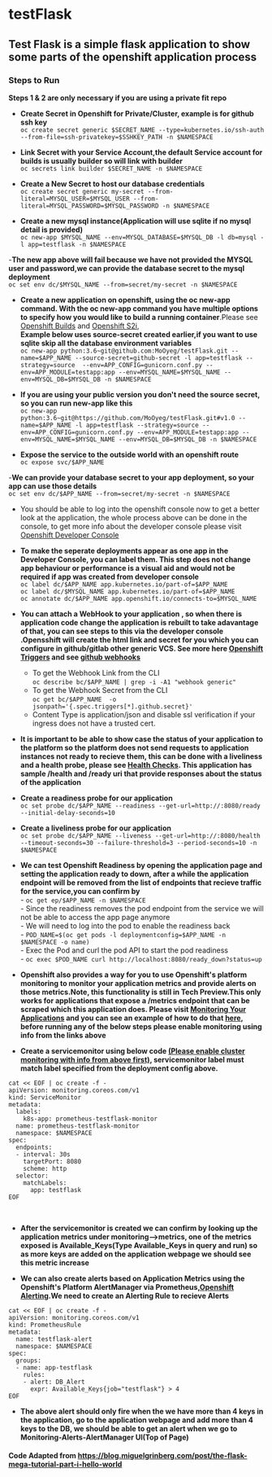 # testFlask

## Test Flask is a simple flask application to show some parts of the openshift application process

 
### Steps to Run

**Steps 1 & 2 are only necessary if you are using a private fit repo**

- **Create Secret in Openshift for Private/Cluster, example is for github ssh key**<br/>
```oc create secret generic $SECRET_NAME --type=kubernetes.io/ssh-auth --from-file=ssh-privatekey=$SSHKEY_PATH -n $NAMESPACE```

- **Link Secret with your Service Account,the default Service account for builds is usually builder so will link with builder**<br/>
```oc secrets link builder $SECRET_NAME -n $NAMESPACE```

- **Create a New Secret to host our database credentials**<br/>
```oc create secret generic my-secret --from-literal=MYSQL_USER=$MYSQL_USER --from-literal=MYSQL_PASSWORD=$MYSQL_PASSWORD -n $NAMESPACE```

- **Create a new mysql instance(Application will use sqlite if no mysql detail is provided)**<br/>
```oc new-app $MYSQL_NAME --env=MYSQL_DATABASE=$MYSQL_DB -l db=mysql -l app=testflask -n $NAMESPACE```

-**The new app above will fail because we have not provided the MYSQL user and password,we can provide the database secret to the mysql deployment**<br/>
```oc set env dc/$MYSQL_NAME --from=secret/my-secret -n $NAMESPACE```

- **Create a new application on openshift, using the oc new-app command. With the oc new-app command you have multiple options to specify how you would like to build a running container**.Please see [Openshift Builds](https://docs.openshift.com/container-platform/4.3/builds/understanding-image-builds.html) and [Openshift S2i](https://docs.openshift.com/enterprise/3.2/using_images/s2i_images/python.html), <br/>**Example below uses source-secret created earlier,if you want to use sqlite skip all the database environment variables**</br>```oc new-app python:3.6~git@github.com:MoOyeg/testFlask.git --name=$APP_NAME --source-secret=github-secret -l app=testflask --strategy=source  --env=APP_CONFIG=gunicorn.conf.py --env=APP_MODULE=testapp:app --env=MYSQL_NAME=$MYSQL_NAME --env=MYSQL_DB=$MYSQL_DB -n $NAMESPACE```

- **If you are using your public version you don't need the source secret, so you can run new-app like this**<br/>
```oc new-app python:3.6~git@https://github.com/MoOyeg/testFlask.git#v1.0 --name=$APP_NAME -l app=testflask --strategy=source --env=APP_CONFIG=gunicorn.conf.py --env=APP_MODULE=testapp:app --env=MYSQL_NAME=$MYSQL_NAME --env=MYSQL_DB=$MYSQL_DB -n $NAMESPACE```

- **Expose the service to the outside world with an openshift route**<br/>
```oc expose svc/$APP_NAME```

-**We can provide your database secret to your app deployment, so your app can use those details**<br/>
```oc set env dc/$APP_NAME --from=secret/my-secret -n $NAMESPACE```

- You should be able to log into the openshift console now to get a better look at the application, the whole process above can be done in the console, to get more info about the developer console please visit [Openshift Developer Console](https://docs.openshift.com/container-platform/4.4/applications/application_life_cycle_management/odc-creating-applications-using-developer-perspective.html)

- **To make the seperate deployments appear as one app in the Developer Console, you can label them. This step does not change app behaviour or performance is a visual aid and would not be required if app was created from developer console**<br/>
```oc label dc/$APP_NAME app.kubernetes.io/part-of=$APP_NAME```<br/>
```oc label dc/$MYSQL_NAME app.kubernetes.io/part-of=$APP_NAME```<br/>
```oc annotate dc/$APP_NAME app.openshift.io/connects-to=$MYSQL_NAME```<br/>

- **You can attach a WebHook to your application , so when there is application code change the application is rebuilt to take adavantage of that, you can see steps to this via the developer console .Opensshift will create the html link and secret for you which you can configure in github/gitlab other generic VCS. See more here [Openshift Triggers](https://docs.openshift.com/container-platform/4.4/builds/triggering-builds-build-hooks.html) and see [github webhooks](https://developer.github.com/webhooks/)**<br/>
    -  To get the Webhook Link from the CLI<br/>
       ```oc describe bc/$APP_NAME | grep -i -A1 "webhook generic"```
    -  To get the Webhook Secret from the CLI<br/>
       ```oc get bc/$APP_NAME  -o jsonpath='{.spec.triggers[*].github.secret}'```
    - Content Type is application/json and disable ssl verification if your ingress does not have a trusted cert.


- **It is important to be able to show case the status of your application to the platform so the platform does not send requests to application instances not ready to recieve them, this can be done with a liveliness and a health probe, please see [Health Checks](https://docs.openshift.com/container-platform/4.4/applications/application-health.html). This application has  sample /health and /ready uri that provide responses about the status of the application**<br/>

- **Create a readiness probe for our application**<br/>
```oc set probe dc/$APP_NAME --readiness --get-url=http://:8080/ready --initial-delay-seconds=10```<br/>

- **Create a liveliness probe for our application**<br/>
```oc set probe dc/$APP_NAME --liveness --get-url=http://:8080/health --timeout-seconds=30 --failure-threshold=3 --period-seconds=10 -n $NAMESPACE```<br/>

- **We can test Openshift Readiness by opening the application page and setting the application ready to down, after a while the application endpoint will be removed from the list of endpoints that recieve traffic for the service,you can confirm by**<br/>
      - ```oc get ep/$APP_NAME -n $NAMESPACE```<br/>
      - Since the readiness removes the pod endpoint from the service we will not be able to access the app page anymore<br/>
      - We will need to log into the pod to enable the readiness back <br/>
           - ```POD_NAME=$(oc get pods -l deploymentconfig=$APP_NAME -n $NAMESPACE -o name)```<br/>
           - Exec the Pod and curl the pod API to start the pod readiness<br/>
           - ```oc exec $POD_NAME curl http://localhost:8080/ready_down?status=up```<br/>
      
      
- **Openshift also provides a way for you to use Openshift's platform monitoring to monitor your application metrics and provide alerts on those metrics.Note, this functionality is still in Tech Preview.This only works for applications that expose a /metrics endpoint that can be scraped which this application does. Please visit [Monitoring Your Applications](https://docs.openshift.com/container-platform/4.4/monitoring/monitoring-your-own-services.html) and you can see an example of how to do that [here](https://servicesblog.redhat.com/2020/04/08/application-monitoring-openshift/), before running any of the below steps please enable monitoring using info from the links above**<br/>

- **Create a servicemonitor using below code <ins>(Please enable cluster monitoring with info from above first)</ins>, servicemonitor label must match label specified from the deployment config above.**<br/>

```
cat << EOF | oc create -f -
apiVersion: monitoring.coreos.com/v1
kind: ServiceMonitor
metadata:
  labels:
    k8s-app: prometheus-testflask-monitor
  name: prometheus-testflask-monitor
  namespace: $NAMESPACE
spec:
  endpoints:
  - interval: 30s
    targetPort: 8080
    scheme: http
  selector:
    matchLabels:
      app: testflask
EOF
```
<br/>

- **After the servicemonitor is created we can confirm by looking up the application metrics under monitoring-->metrics, one of the metrics exposed is Available_Keys(Type Available_Keys in query and run) so as more keys are added on the application webpage we should see this metric increase**

- **We can also create alerts based on Application Metrics using the Openshift's Platform AlertManager via Prometheus,[Openshift Alerting](https://docs.openshift.com/container-platform/4.4/monitoring/cluster_monitoring/managing-cluster-alerts.html).We need to create an Alerting Rule to recieve Alerts**

```
cat << EOF | oc create -f -
apiVersion: monitoring.coreos.com/v1
kind: PrometheusRule
metadata:
  name: testflask-alert
  namespace: $NAMESPACE
spec:
  groups:
  - name: app-testflask
    rules:
    - alert: DB_Alert
      expr: Available_Keys{job="testflask"} > 4
EOF
```
- **The above alert should only fire when the we have more than 4 keys in the application, go to the application webpage and add more than 4 keys to the DB, we should be able to get an alert when we go to Monitoring-Alerts-AlertManager UI(Top of Page)**

#### Code Adapted from https://blog.miguelgrinberg.com/post/the-flask-mega-tutorial-part-i-hello-world
